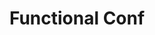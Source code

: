 ---
title: Functional Conf
start_date: 2019-11-13
end_date: 2019-11-17
location: ITC WelcomHotel, Bangalore
url: https://functionalconf.com/
coc_url: https://functionalconf.com/code-of-conduct.html
scholarship_url: 
summary: Asia's premier functional programming conference. It is designed to bring together the growing community of functional programmers under one roof.
---